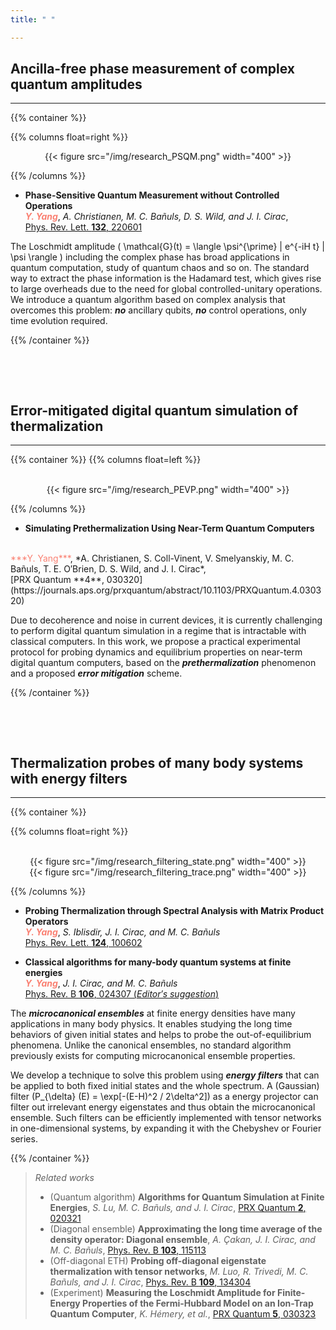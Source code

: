 ```yaml
---
title: " "

---
```


<div style="max-width: 1300px"> 

<style>       
    p.clearboth { 
        clear: both; 
    } 
</style> 
  
## Ancilla-free phase measurement of complex quantum amplitudes
- - -
{{% container %}}


{{% columns float=right %}}
<br>
<center>{{< figure src="/img/research_PSQM.png" width="400" >}} </center>

{{% /columns %}}

- **Phase-Sensitive Quantum Measurement without Controlled Operations**
<br /> <span style="color: salmon">***Y. Yang***</span>, *A. Christianen, M. C. Bañuls, D. S. Wild, and J. I. Cirac*, 
<br /> [Phys. Rev. Lett. **132**, 220601](https://journals.aps.org/prl/abstract/10.1103/PhysRevLett.132.220601)
    
 
The Loschmidt amplitude \( \mathcal{G}(t) =  \langle \psi^{\prime} | e^{-iH t} | \psi \rangle \) including the complex phase has broad applications in quantum computation, study of quantum chaos and so on. The standard way to extract the phase information is the Hadamard test, which gives rise to large overheads due to the need for global controlled-unitary operations. We introduce a quantum algorithm based on complex analysis that overcomes this problem: ***no*** ancillary qubits, ***no*** control operations, only time evolution required.  

{{% /container %}}

<br>
<p class="clearboth">
	&nbsp;
</p>




## Error-mitigated digital quantum simulation of thermalization
- - -

{{% container %}}
{{% columns float=left %}}

<br>
<center>{{< figure src="/img/research_PEVP.png" width="400" >}} </center>

{{% /columns %}}


- **Simulating Prethermalization Using Near-Term Quantum Computers**
<br />
<span style="color: salmon">***Y. Yang***</span>, *A. Christianen, S. Coll-Vinent, V. Smelyanskiy, M. C. Bañuls, T. E. O&prime;Brien, D. S. Wild, and J. I. Cirac*, 
<br /> [PRX Quantum **4**, 030320](https://journals.aps.org/prxquantum/abstract/10.1103/PRXQuantum.4.030320)

 Due to decoherence and noise in current devices, it is currently challenging to perform digital quantum simulation in a regime that is intractable with classical computers. In this work, we propose a practical experimental protocol for probing dynamics and equilibrium properties on near-term digital quantum computers, based on the ***prethermalization*** phenomenon and a proposed ***error mitigation*** scheme.

{{% /container %}}



<br>
<p class="clearboth">
	&nbsp;
</p>


## Thermalization probes of many body systems with energy filters
- - - 


{{% container %}}

{{% columns float=right %}}

<br>
<center>{{< figure src="/img/research_filtering_state.png" width="400" >}} </center>
<center>{{< figure src="/img/research_filtering_trace.png" width="400" >}} </center>

{{% /columns %}}

- **Probing Thermalization through Spectral Analysis with Matrix Product Operators**
  <br />
  <span style="color: salmon">***Y. Yang***</span>, *S. Iblisdir, J. I. Cirac, and M. C. Bañuls*
  <br /> [Phys. Rev. Lett. **124**, 100602](https://journals.aps.org/prl/abstract/10.1103/PhysRevLett.124.100602)

- **Classical algorithms for many-body quantum systems at finite energies**
  <br />
  <span style="color: salmon">***Y. Yang***</span>, *J. I. Cirac, and M. C. Bañuls*
  <br /> [Phys. Rev. B **106**, 024307 (*Editor&prime;s suggestion*)](https://journals.aps.org/prb/abstract/10.1103/PhysRevB.106.024307)

The ***microcanonical ensembles*** at finite energy densities have many applications in many body physics. It enables studying the long time behaviors of given initial states and helps to probe the out-of-equilibrium phenomena. Unlike the canonical ensembles, no standard algorithm previously exists for computing microcanonical ensemble properties.

We develop a technique to solve this problem using ***energy filters*** that can be applied to both fixed initial states and the whole spectrum. A (Gaussian) filter
\(P_{\delta} (E) = \exp[-(E-H)^2 / 2\delta^2]\) as a energy projector can filter out irrelevant energy eigenstates and thus obtain the microcanonical ensemble. Such filters can be efficiently implemented with tensor networks in one-dimensional systems, by expanding it with the Chebyshev or Fourier series.

{{% /container %}}


>*Related works*
>- (Quantum algorithm) **Algorithms for Quantum Simulation at Finite Energies**, *S. Lu, M. C. Bañuls, and J. I. Cirac*, [PRX Quantum **2**, 020321](https://journals.aps.org/prxquantum/abstract/10.1103/PRXQuantum.2.020321)
>- (Diagonal ensemble) **Approximating the long time average of the density operator: Diagonal ensemble**, *A. Çakan, J. I. Cirac, and M. C. Bañuls*, [Phys. Rev. B **103**, 115113](https://journals.aps.org/prb/abstract/10.1103/PhysRevB.103.115113)
>- (Off-diagonal ETH) **Probing off-diagonal eigenstate thermalization with tensor networks**, *M. Luo, R. Trivedi, M. C. Bañuls, and J. I. Cirac*, [Phys. Rev. B **109**, 134304](https://journals.aps.org/prb/pdf/10.1103/PhysRevB.109.134304)
>- (Experiment) **Measuring the Loschmidt Amplitude for Finite-Energy Properties of the Fermi-Hubbard Model on an Ion-Trap Quantum Computer**, *K. Hémery, et al.*, [PRX Quantum **5**, 030323](https://journals.aps.org/prxquantum/abstract/10.1103/PRXQuantum.5.030323)

</div>